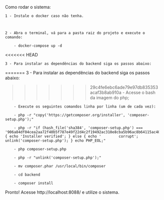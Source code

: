 Como rodar o sistema:

    1 - Instale o docker caso não tenha.



    2 - Abra o terminal, vá para a pasta raiz do projeto e execute o comando: 

        - docker-compose up -d

<<<<<<< HEAD


    3 - Para instalar as dependências do backend siga os passos abaixo:

=======
    3 - Para instalar as dependências do backend siga os passos abaixo:
>>>>>>> 29c4fe6ebc6ade79e97db835353acaf3b8ab910a
        - Acesse o bash da imagem do php;

        - Execute os seguintes comandos linha por linha (um de cada vez):

        - php -r "copy('https://getcomposer.org/installer', 'composer-setup.php');"

        - php -r "if (hash_file('sha384', 'composer-setup.php') === '906a84df04cea2aa72f40b5f787e49f22d4c2f19492ac310e8cba5b96ac8b64115ac402c8cd292b8a03482574915d1a8') { echo 'Installer verified'; } else { echo '        corrupt'; unlink('composer-setup.php'); } echo PHP_EOL;"
        
        - php composer-setup.php
        
        - php -r "unlink('composer-setup.php');"
        
        - mv composer.phar /usr/local/bin/composer
        
        - cd backend
        
        - composer install


Pronto! Acesse http://localhost:8088/ e utilize o sistema.
